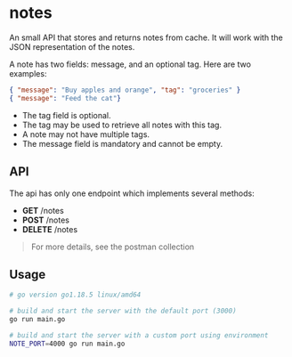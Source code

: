 # notes

An small API that stores and returns notes from cache. It will work with the JSON representation of the notes.

A note has two fields: message, and an optional tag. Here are two examples:
```json
{ "message": "Buy apples and orange", "tag": "groceries" }
{ "message": "Feed the cat"}
```

- The tag field is optional.
- The tag may be used to retrieve all notes with this tag.
- A note may not have multiple tags.
- The message field is mandatory and cannot be empty.

## API

The api has only one endpoint which implements several methods:

- __GET__ /notes
- __POST__ /notes
- __DELETE__ /notes

> For more details, see the postman collection

## Usage

```bash
# go version go1.18.5 linux/amd64

# build and start the server with the default port (3000)
go run main.go

# build and start the server with a custom port using environment
NOTE_PORT=4000 go run main.go
```
